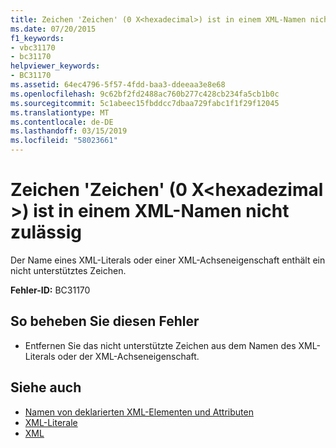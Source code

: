 ```yaml
---
title: Zeichen 'Zeichen' (0 X<hexadecimal>) ist in einem XML-Namen nicht zulässig
ms.date: 07/20/2015
f1_keywords:
- vbc31170
- bc31170
helpviewer_keywords:
- BC31170
ms.assetid: 64ec4796-5f57-4fdd-baa3-ddeeaa3e8e68
ms.openlocfilehash: 9c62bf2fd2488ac760b277c428cb234fa5cb1b0c
ms.sourcegitcommit: 5c1abeec15fbddcc7dbaa729fabc1f1f29f12045
ms.translationtype: MT
ms.contentlocale: de-DE
ms.lasthandoff: 03/15/2019
ms.locfileid: "58023661"
---
```

# <a name="character-character-0xhexadecimal-is-not-allowed-in-an-xml-name"></a>Zeichen 'Zeichen' (0 X\<hexadezimal >) ist in einem XML-Namen nicht zulässig
Der Name eines XML-Literals oder einer XML-Achseneigenschaft enthält ein nicht unterstütztes Zeichen.  
  
 **Fehler-ID:** BC31170  
  
## <a name="to-correct-this-error"></a>So beheben Sie diesen Fehler  
  
-   Entfernen Sie das nicht unterstützte Zeichen aus dem Namen des XML-Literals oder der XML-Achseneigenschaft.  
  
## <a name="see-also"></a>Siehe auch

- [Namen von deklarierten XML-Elementen und Attributen](../../visual-basic/programming-guide/language-features/xml/names-of-declared-xml-elements-and-attributes.md)
- [XML-Literale](../../visual-basic/language-reference/xml-literals/index.md)
- [XML](../../visual-basic/programming-guide/language-features/xml/index.md)
